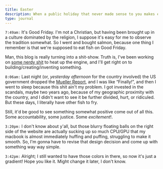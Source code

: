 ```yaml
---
title: Easter
description: When a public holiday that never made sense to you makes even less sense nowadays.
type: journal
---
```


`7:49am:` It's Good Friday. I'm not a Christian, but having been brought up in a culture dominated by the religion, I suppose it's easy for me to observe the tradition somewhat. So I went and bought salmon, because one thing I remember is that we're supposed to eat fish on Good Friday.

Man, this blog is really turning into a shit-show. Truth is, I've been working on [some nerdy shit](${base_url}/2019-04-12/untitled/#@6:42pm) to heat up the engine, and I'll get right on to building/creating/inventing something.

`8:06am:` Last night (or, _yesterday afternoon_ for the country involved) the US government dropped the [Mueller Report](https://www.justice.gov/storage/report.pdf), and I was like “Finally!”, and then I went to sleep because this shit ain't my problem. I got invested in the scandals, maybe two years ago, because of my geographic proximity with the country, and I didn't want to see it be further divided, hurt, or ridiculed. But these days, I literally have other fish to fry.

Still, it'd be good to see something somewhat positive come out of all this. Some accountability, some justice. Some _excitement_!.

`3:20pm:` I don't know about y'all, but those blurry floating balls on the right side of the website are actually sucking up so much CPU/GPU that my macbook is almost immediately huffing and puffing, struggling to make it smooth. So, I'm gonna have to revise that design decision and come up with something way way simple.

`3:42pm:` Alright; I still wanted to have those colors in there, so now it's just a gradient! Hope you like it. Might change it later, I don't know.
